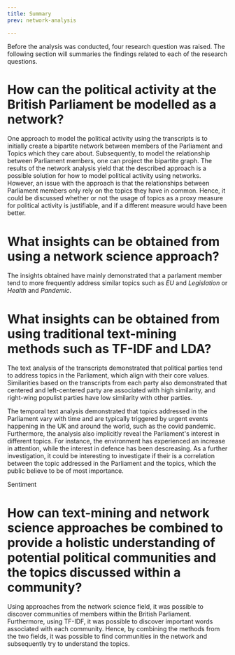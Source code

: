 ```yaml
---
title: Summary
prev: network-analysis

---
```


Before the analysis was conducted, four research question was raised. The following section will summaries the findings related to each of the research questions.

# How can the political activity at the British Parliament be modelled as a network?
One approach to model the political activity using the transcripts is to initially create a bipartite network between members of the Parliament and Topics which they care about. Subsequently, to model the relationship between Parliament members, one can project the bipartite graph. The results of the network analysis yield that the described approach is a possible solution for how to model political activity using networks. However, an issue with the approach is that the relationships between Parliament members only rely on the topics they have in common. Hence, it could be discussed whether or not the usage of topics as a proxy measure for political activity is justifiable, and if a different measure would have been better.

# What insights can be obtained from using a network science approach?

The insights obtained have mainly demonstrated that a parlament member tend to more frequently address similar topics such as *EU* and *Legislation* or *Health* and *Pandemic*.

# What insights can be obtained from using traditional text-mining methods such as TF-IDF and LDA?

The text analysis of the transcripts demonstrated that political parties tend to address topics in the Parliament, which align with their core values. Similarities based on the transcripts from each party also demonstrated that centered and left-centered party are associated with high similarity, and right-wing populist parties have low similarity with other parties. 

The temporal text analysis demonstrated that topics addressed in the Parliament vary with time and are typically triggered by urgent events happening in the UK and around the world, such as the covid pandemic. Furthermore, the analysis also implicitly reveal the Parliament's interest in different topics. For instance, the environment has experienced an increase in attention, while the interest in defence has been descreasing. As a further investigation, it could be interesting to investigate if their is a correlation between the topic addressed in the Parliament and the topics, which the public believe to be of most importance.

Sentiment


# How can text-mining and network science approaches be combined to provide a holistic understanding of potential political communities and the topics discussed within a community?

Using approaches from the network science field, it was possible to discover communities of members within the British Parliament. Furthermore, using TF-IDF, it was possible to discover important words associated with each community. Hence, by combining the methods from the two fields, it was possible to find communities in the network and subsequently try to understand the topics. 
